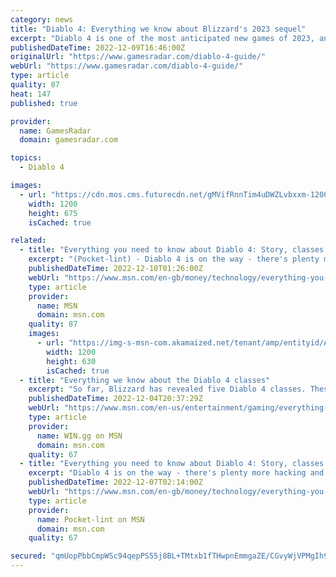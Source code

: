 ```yaml
---
category: news
title: "Diablo 4: Everything we know about Blizzard's 2023 sequel"
excerpt: "Diablo 4 is one of the most anticipated new games of 2023, and with its appearance at The Game Awards 2022 confirming a release date, we now know exactly when to schedule some vacation time for hell."
publishedDateTime: 2022-12-09T16:46:00Z
originalUrl: "https://www.gamesradar.com/diablo-4-guide/"
webUrl: "https://www.gamesradar.com/diablo-4-guide/"
type: article
quality: 87
heat: 147
published: true

provider:
  name: GamesRadar
  domain: gamesradar.com

topics:
  - Diablo 4

images:
  - url: "https://cdn.mos.cms.futurecdn.net/gMVifRnnTim4uDWZLvbxxm-1200-80.jpg"
    width: 1200
    height: 675
    isCached: true

related:
  - title: "Everything you need to know about Diablo 4: Story, classes and trailers"
    excerpt: "(Pocket-lint) - Diablo 4 is on the way - there's plenty more hacking and slashing to be had, it looks like. The next game in Blizzard's mega-popular franchise was unveiled a good while ago, and its release is drawing ever closer, albeit very, very slowly."
    publishedDateTime: 2022-12-10T01:26:00Z
    webUrl: "https://www.msn.com/en-gb/money/technology/everything-you-need-to-know-about-diablo-4-story-classes-and-trailers/ar-AA157m1N"
    type: article
    provider:
      name: MSN
      domain: msn.com
    quality: 87
    images:
      - url: "https://img-s-msn-com.akamaized.net/tenant/amp/entityid/AA150jRg.img?h=630&w=1200&m=6&q=60&o=t&l=f&f=jpg&x=798&y=413"
        width: 1200
        height: 630
        isCached: true
  - title: "Everything we know about the Diablo 4 classes"
    excerpt: "So far, Blizzard has revealed five Diablo 4 classes. These are classes from previous titles with chances of adding more in the future. - December 4, 2022 - WIN.gg ..."
    publishedDateTime: 2022-12-04T20:37:29Z
    webUrl: "https://www.msn.com/en-us/entertainment/gaming/everything-we-know-about-the-diablo-4-classes/ar-AA14U6q8"
    type: article
    provider:
      name: WIN.gg on MSN
      domain: msn.com
    quality: 67
  - title: "Everything you need to know about Diablo 4: Story, classes and trailers"
    excerpt: "Diablo 4 is on the way - there's plenty more hacking and slashing to be had, it looks like. The next game in Blizzard's mega-popular franchise was unveiled a good while ago, and its release is drawing ..."
    publishedDateTime: 2022-12-07T02:14:00Z
    webUrl: "https://www.msn.com/en-gb/money/technology/everything-you-need-to-know-about-diablo-4-story-classes-and-trailers/ar-AA150aNN"
    type: article
    provider:
      name: Pocket-lint on MSN
      domain: msn.com
    quality: 67

secured: "qmUopPbbCmpWSc94qepPS55j8BL+TMtxb1fTHwpnEmmgaZE/CGvyWjVPMgIh9cbMtG1CHnqy27CwSJcz4V/yxpazJAEoCxAHM3ARsxJLQzRucPFKD37bMCioc13/iLU8FZYl83iUsDVUtmmKOXpV2PbGx3BT9ZWKAU1RaxTBv1Am0LE7OOl2/kB0FwNVzl5uiyzHQQ1hljbQzZ+khAIXnezkBLRcVYAoYTmG2eUmjXKSnIAHxgzJ3RJzNg3iXiMLPnPdYwPh4TQa00DvrsBIC/eLUEt0p8+tml6KoEbqHw6PjyDpYomQz3ubQjSMz8C1rpzfZaTFdbyOrLwh9VULSe781WRlGsGys7WAvm2vhUQ=;yKlYpMfDcY681KgmVmiTYA=="
---
```


